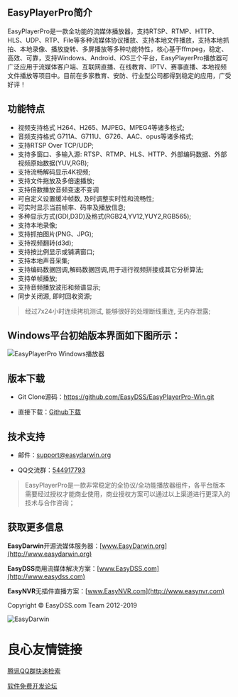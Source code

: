 ## EasyPlayerPro简介 ##

EasyPlayerPro是一款全功能的流媒体播放器，支持RTSP、RTMP、HTTP、HLS、UDP、RTP、File等多种流媒体协议播放、支持本地文件播放，支持本地抓拍、本地录像、播放旋转、多屏播放等多种功能特性，核心基于ffmpeg，稳定、高效、可靠，支持Windows、Android、iOS三个平台，EasyPlayerPro播放器可广泛应用于流媒体客户端、互联网直播、在线教育、IPTV、赛事直播、本地视频文件播放等项目中。目前在多家教育、安防、行业型公司都得到稳定的应用，广受好评！


## 功能特点 ##
   
- 视频支持格式 H264、H265、MJPEG、MPEG4等诸多格式;  
- 音频支持格式 G711A、G711U、G726、AAC、opus等诸多格式;  
- 支持RTSP Over TCP/UDP;  
- 支持多窗口、多输入源:  RTSP、RTMP、HLS、HTTP、外部编码数据、外部视频原始数据(YUV,RGB);  
- 支持流畅解码显示4K视频;  
- 支持文件拖放及多倍速播放;  
- 支持倍数播放音频变速不变调 
- 可自定义设置缓冲帧数, 及时调整实时性和流畅性;  
- 可实时显示当前帧率、码率及播放信息;  
- 多种显示方式(GDI,D3D)及格式(RGB24,YV12,YUY2,RGB565);  
- 支持本地录像;  
- 支持抓拍图片(PNG、JPG);  
- 支持视频翻转(d3d);   
- 支持按比例显示或铺满窗口;    
- 支持本地声音采集;  
- 支持编码数据回调,解码数据回调,用于进行视频拼接或其它分析算法;   
- 支持单帧播放;
- 支持音频播放波形和频谱显示; 
- 同步关闭源, 即时回收资源;  

> 经过7x24小时连续拷机测试,  能够很好的处理断线重连, 无内存泄露;


## Windows平台初始版本界面如下图所示： ##

![EasyPlayerPro Windows播放器](http://www.easydarwin.org/github/images/easyplayerpro/easyplayerpro_win.png)


## 版本下载 ##

- Git Clone源码：https://github.com/EasyDSS/EasyPlayerPro-Win.git

- 直接下载：[Github下载](https://github.com/EasyDSS/EasyPlayerPro-Win/archive/master.zip "EasyPlayerPro Windows")    


## 技术支持 ##

- 邮件：[support@easydarwin.org](mailto:support@easydarwin.org) 

- QQ交流群：[544917793](http://jq.qq.com/?_wv=1027&k=2IDkJId "EasyPlayer")

> EasyPlayerPro是一款非常稳定的全协议/全功能播放器组件，各平台版本需要经过授权才能商业使用，商业授权方案可以通过以上渠道进行更深入的技术与合作咨询；


## 获取更多信息 ##

**EasyDarwin**开源流媒体服务器：[www.EasyDarwin.org](http://www.easydarwin.org)

**EasyDSS**商用流媒体解决方案：[www.EasyDSS.com](http://www.easydss.com)

**EasyNVR**无插件直播方案：[www.EasyNVR.com](http://www.easynvr.com)

Copyright &copy; EasyDSS.com Team 2012-2019

![EasyDarwin](http://www.easydarwin.org/skin/easydarwin/images/wx_qrcode.jpg)


 # 良心友情链接

[腾讯QQ群快速检索](http://u.720life.cn/s/8cf73f7c)

[软件免费开发论坛](http://u.720life.cn/s/bbb01dc0)